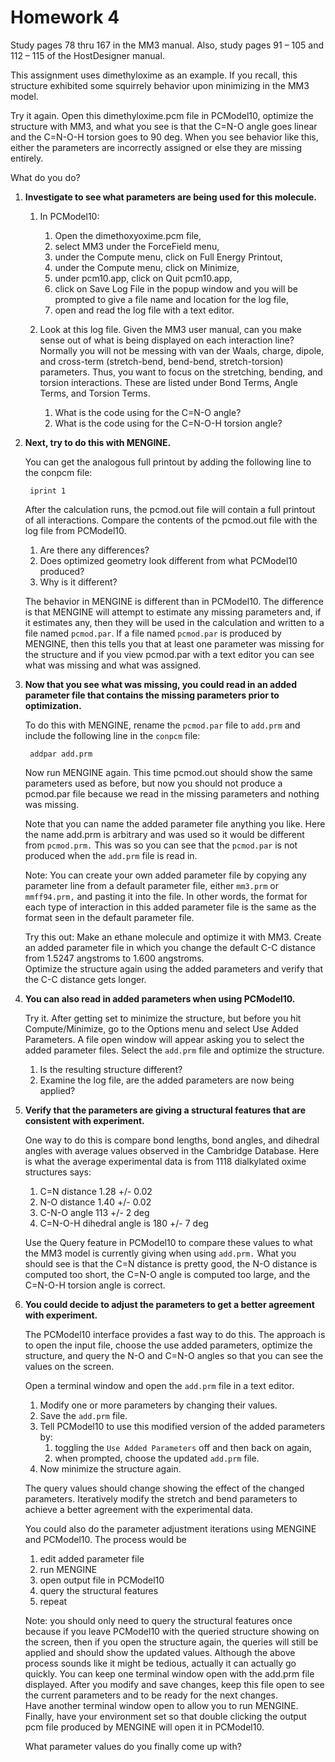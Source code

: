 # Homework 4

Study pages 78 thru 167 in the MM3 manual.  Also, study pages 91 – 105 and 112 – 115 of the 
HostDesigner manual.  

This assignment uses dimethyloxime as an example.  If you recall, this structure exhibited 
some squirrely behavior upon minimizing in the MM3 model. 

Try it again.  Open this dimethyloxime.pcm file in PCModel10, optimize the structure with 
MM3, and what you see is that the C=N-O angle goes linear and the C=N-O-H torsion goes to 
90 deg.  When you see behavior like this, either the parameters are incorrectly assigned 
or else they are missing entirely.

What do you do?

1. **Investigate to see what parameters are being used for this molecule.**

	1. In PCModel10:
		1. Open the dimethoxyoxime.pcm file,
		1. select MM3 under the ForceField menu,
		1. under the Compute menu, click on Full Energy Printout, 
		1. under the Compute menu, click on Minimize, 
		1. under pcm10.app, click on Quit pcm10.app, 
		1. click on Save Log File in the popup window and you will be prompted to give a file name and location for the log file, 
		1. open and read the log file with a text editor.

	1. Look at this log file.  Given the MM3 user manual, can you make sense out of what is being 
	displayed on each interaction line?  Normally you will not be messing with van der Waals, 
	charge, dipole, and cross-term (stretch-bend, bend-bend, stretch-torsion) parameters. Thus, 
	you want to focus on the stretching, bending, and torsion interactions. These are listed 
	under Bond Terms, Angle Terms, and Torsion Terms. 

		1. What is the code using for the C=N-O angle?
		1. What is the code using for the C=N-O-H torsion angle?

2. **Next, try to do this with MENGINE.**

	You can get the analogous full printout by adding the following line to the conpcm file:

		iprint 1

	After the calculation runs, the pcmod.out file will contain a full printout of all 
	interactions. Compare the contents of the pcmod.out file with the log file from PCModel10.  

	1. Are there any differences?
	1. Does optimized geometry look different from what PCModel10 produced?
	1. Why is it different?

	The behavior in MENGINE is different than in PCModel10.  The difference is that MENGINE 
	will attempt to estimate any missing parameters and, if it estimates any, then they will 
	be used in the calculation and written to a file named `pcmod.par`.  If a file named
	`pcmod.par` is produced by MENGINE, then this tells you that at least one parameter was
	missing for the structure and if you view pcmod.par with a text editor you can see
	what was missing and what was assigned.

3. **Now that you see what was missing, you could read in an added parameter file that
contains the missing parameters prior to optimization.**

	To do this with MENGINE, rename the `pcmod.par` file to `add.prm` 
	and include the following line in the `conpcm` file:

		addpar add.prm

	Now run MENGINE again.  This time pcmod.out should show the same parameters used as before, 
	but now you should not produce a pcmod.par file because we read in the missing parameters and
	nothing was missing.

	Note that you can name the added parameter file anything you like.  Here the name add.prm is
	arbitrary and was used so it would be different from `pcmod.prm.`  This was so you can see
	that the `pcmod.par` is not produced when the `add.prm` file is read in.

	Note:
	You can create your own added parameter file by copying any parameter line from a 
	default parameter file, either `mm3.prm` or `mmff94.prm,` and pasting it into the file.
	In other words, the format for each type of interaction in this added parameter 
	file is the same as the format seen in the default parameter file.

	Try this out: Make an ethane molecule and optimize it with MM3.  Create an added parameter 
	file in which you change the default C-C distance from 1.5247 angstroms to 1.600 angstroms.  
	Optimize the structure again using the added parameters and verify that the C-C 
	distance gets longer.

4. **You can also read in added parameters when using PCModel10.**

	Try it.  After getting set to minimize the structure, but before you hit 
	Compute/Minimize, go to the Options menu and select 
	Use Added Parameters. A file open window will appear asking you 
	to select the added parameter files.  Select the `add.prm` 
	file and optimize the structure.  
	
	1. Is the resulting structure different?  
	2. Examine the log file, are the added parameters are now being applied?

5. **Verify that the parameters are giving a structural features that are consistent with experiment.**

	One way to do this is compare bond lengths, bond angles, and dihedral angles
	with average values observed in the Cambridge Database.  Here is what the average 
	experimental data is from 1118 dialkylated oxime structures says:

	1. C=N distance 1.28 +/- 0.02
	2. N-O distance 1.40 +/- 0.02
	3. C-N-O angle 113 +/- 2 deg
	4. C=N-O-H dihedral angle is 180 +/- 7 deg

	Use the Query feature in PCModel10 to compare these values to what the 
	MM3 model is currently giving when using `add.prm.`
	What you should see is that the C=N distance is pretty good, the N-O distance 
	is computed too short, the C=N-O angle is computed too large, and the C=N-O-H 
	torsion angle is correct.

6. **You could decide to adjust the parameters to get a better agreement with experiment.**

	The PCModel10 interface provides a fast way to do this.  The approach is to open 
	the input file, choose the use added 
	parameters, optimize the structure, and query the N-O and C=N-O angles so that you 
	can see the values on the screen.  

	Open a terminal window and open the `add.prm` file in a text editor.  
	
	1. Modify one or more parameters by changing their values.
	1. Save the `add.prm` file.  
	1. Tell PCModel10 to use this modified version of the added parameters by:
		1. toggling the `Use Added Parameters` off and then back on again, 
		2. when prompted, choose the updated `add.prm` file.
	1. Now minimize the structure again.  

	The query values should change showing the effect of the changed parameters.  Iteratively modify the 
	stretch and bend parameters to achieve a better agreement with the experimental data.

	You could also do the parameter adjustment iterations using MENGINE and PCModel10.  The process would be 
	1. edit added parameter file
	2. run MENGINE
	3. open output file in PCModel10
	4. query the structural features
	5. repeat
	
	Note: you should only need to query the structural features once because if you leave PCModel10 with the queried 
	structure showing on the screen, then if you open the structure again, the queries will still be applied and 
	should show the updated values.  Although the above process sounds like it might be tedious, actually it can 
	actually go quickly.  You can keep one terminal window open with the add.prm file displayed.  After you modify 
	and save changes, keep this file open to see the current parameters and to be ready for the next changes.  
	Have another terminal window open to allow you to run MENGINE.  Finally, have your environment set so that double 
	clicking the output pcm file produced by MENGINE will open it in PCModel10.  

	What parameter values do you finally come up with?

